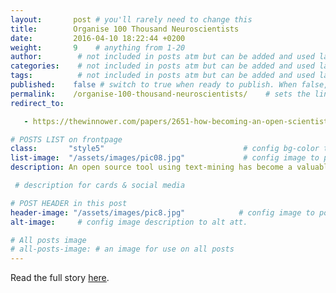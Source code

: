 ```yaml
---
layout:       post # you'll rarely need to change this
title:        Organise 100 Thousand Neuroscientists
date:         2016-04-10 18:22:44 +0200
weight:       9    # anything from 1-20
author:        # not included in posts atm but can be added and used later
categories:    # not included in posts atm but can be added and used later
tags:          # not included in posts atm but can be added and used later
published:    false # switch to true when ready to publish. When false, you can check your links and share drafts using the github file for this page e.g https://github.com/sparcopen/open-to/blob/master/_posts/2017-04-10-welcome-to-jekyll.markdown
permalink:    /organise-100-thousand-neuroscientists/    # sets the link for the post. E.g permalink: /battle-disease/
redirect_to:

   - https://thewinnower.com/papers/2651-how-becoming-an-open-scientist-made-me-fall-back-in-love-with-neuroscience

# POSTS LIST on frontpage
class:       "style5"                               # config bg-color to post list card (1 to 5)
list-image:  "/assets/images/pic08.jpg"             # config image to post list card (1 to 13 are generic colors and will fit with anything used if no images can be found)
description: An open source tool using text-mining has become a valuable tool to organize a field of 100 thousand scientists understand the brain.

 # description for cards & social media

# POST HEADER in this post
header-image: "/assets/images/pic8.jpg"            # config image to post header
alt-image:     # config image description to alt att.

# All posts image
# all-posts-image: # an image for use on all posts
---
```

Read the full story [here](https://thewinnower.com/papers/2651-how-becoming-an-open-scientist-made-me-fall-back-in-love-with-neuroscience).

